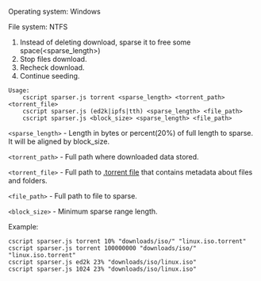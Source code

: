 Operating system: Windows

File system: NTFS

1. Instead of deleting download, sparse it to free some space(<sparse_length>)
2. Stop files download.
3. Recheck download.
4. Continue seeding.

```
Usage:
	cscript sparser.js torrent <sparse_length> <torrent_path> <torrent_file>
	cscript sparser.js (ed2k|ipfs|tth) <sparse_length> <file_path>
	cscript sparser.js <block_size> <sparse_length> <file_path>
```	

```<sparse_length>``` - Length in bytes or percent(20%) of full length to sparse. It will be aligned by block_size.

```<torrent_path>``` - Full path where downloaded data stored.

```<torrent_file>``` - Full path to [.torrent file](https://en.wikipedia.org/wiki/Torrent_file) that contains metadata about files and folders.

```<file_path>``` - Full path to file to sparse.

```<block_size>``` - Minimum sparse range length. 

Example:

```
cscript sparser.js torrent 10% "downloads/iso/" "linux.iso.torrent"
cscript sparser.js torrent 100000000 "downloads/iso/" "linux.iso.torrent"
cscript sparser.js ed2k 23% "downloads/iso/linux.iso"
cscript sparser.js 1024 23% "downloads/iso/linux.iso"
```
